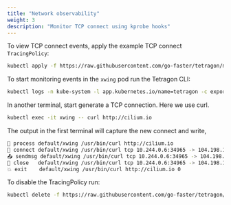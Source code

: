 ```yaml
---
title: "Network observability"
weight: 3
description: "Monitor TCP connect using kprobe hooks"
---
```


To view TCP connect events, apply the example TCP connect `TracingPolicy`:

```bash
kubectl apply -f https://raw.githubusercontent.com/go-faster/tetragon/main/examples/tracingpolicy/tcp-connect.yaml
```

To start monitoring events in the `xwing` pod run the Tetragon CLI:

```bash
kubectl logs -n kube-system -l app.kubernetes.io/name=tetragon -c export-stdout -f | tetra getevents -o compact --namespace default --pod xwing
```

In another terminal, start generate a TCP connection. Here we use
curl.
```bash
kubectl exec -it xwing -- curl http://cilium.io
```
The output in the first terminal will capture the new connect and write,
```bash
🚀 process default/xwing /usr/bin/curl http://cilium.io
🔌 connect default/xwing /usr/bin/curl tcp 10.244.0.6:34965 -> 104.198.14.52:80
📤 sendmsg default/xwing /usr/bin/curl tcp 10.244.0.6:34965 -> 104.198.14.52:80 bytes 73
🧹 close   default/xwing /usr/bin/curl tcp 10.244.0.6:34965 -> 104.198.14.52:80
💥 exit    default/xwing /usr/bin/curl http://cilium.io 0
```

To disable the TracingPolicy run:
```bash
kubectl delete -f https://raw.githubusercontent.com/go-faster/tetragon/main/examples/tracingpolicy/tcp-connect.yaml
```
